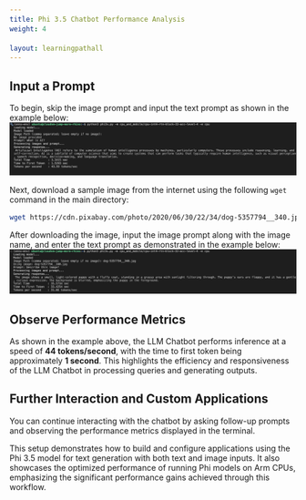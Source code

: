 ```yaml
---
title: Phi 3.5 Chatbot Performance Analysis
weight: 4

layout: learningpathall
---
```


## Input a Prompt

To begin, skip the image prompt and input the text prompt as shown in the example below:
![output](output.png)

Next, download a sample image from the internet using the following `wget` command in the main directory:
```bash
wget https://cdn.pixabay.com/photo/2020/06/30/22/34/dog-5357794__340.jpg
```

After downloading the image, input the image prompt along with the image name, and enter the text prompt as demonstrated in the example below:
![image_output](image_output.png)

## Observe Performance Metrics

As shown in the example above, the LLM Chatbot performs inference at a speed of **44 tokens/second**, with the time to first token being approximately **1 second**. This highlights the efficiency and responsiveness of the LLM Chatbot in processing queries and generating outputs.

## Further Interaction and Custom Applications

You can continue interacting with the chatbot by asking follow-up prompts and observing the performance metrics displayed in the terminal.

This setup demonstrates how to build and configure applications using the Phi 3.5 model for text generation with both text and image inputs. It also showcases the optimized performance of running Phi models on Arm CPUs, emphasizing the significant performance gains achieved through this workflow.